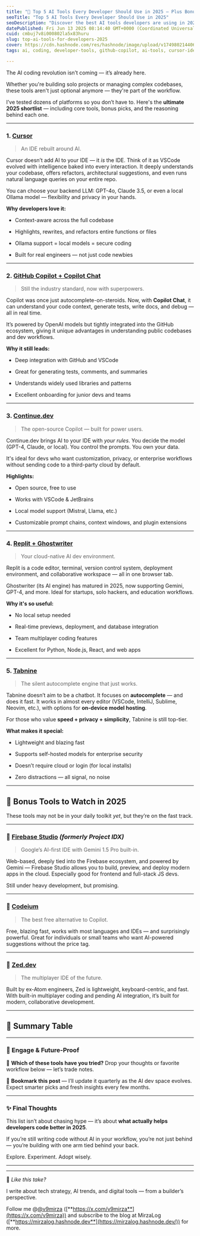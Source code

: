 ```yaml
---
title: "🧠 Top 5 AI Tools Every Developer Should Use in 2025 — Plus Bonus Picks Worth Watching"
seoTitle: "Top 5 AI Tools Every Developer Should Use in 2025"
seoDescription: "Discover the best AI tools developers are using in 2025 — from IDEs like Cursor to emerging platforms like Firebase Studio and Zed.dev."
datePublished: Fri Jun 13 2025 08:14:40 GMT+0000 (Coordinated Universal Time)
cuid: cmbuj7v8i000802la5x83huru
slug: top-ai-tools-for-developers-2025
cover: https://cdn.hashnode.com/res/hashnode/image/upload/v1749802144062/797a1f6a-b495-47e0-9123-e81286f55e13.png
tags: ai, coding, developer-tools, github-copilot, ai-tools, cursor-ide, zed, codeium, firebasestudio

---
```


The AI coding revolution isn’t coming — it’s already here.

Whether you're building solo projects or managing complex codebases, these tools aren't just optional anymore — they're part of the workflow.

I’ve tested dozens of platforms so you don’t have to. Here's the **ultimate 2025 shortlist** — including core tools, bonus picks, and the reasoning behind each one.

---

### 1\. [**Cursor**](https://www.cursor.so/)

> An IDE rebuilt around AI.

Cursor doesn’t add AI to your IDE — it *is* the IDE. Think of it as VSCode evolved with intelligence baked into every interaction. It deeply understands your codebase, offers refactors, architectural suggestions, and even runs natural language queries on your entire repo.

You can choose your backend LLM: GPT-4o, Claude 3.5, or even a local Ollama model — flexibility and privacy in your hands.

**Why developers love it:**

* Context-aware across the full codebase
    
* Highlights, rewrites, and refactors entire functions or files
    
* Ollama support = local models = secure coding
    
* Built for real engineers — not just code newbies
    

---

### 2\. [**GitHub Copilot + Copilot Chat**](https://github.com/features/copilot)

> Still the industry standard, now with superpowers.

Copilot was once just autocomplete-on-steroids. Now, with **Copilot Chat**, it can understand your code context, generate tests, write docs, and debug — all in real time.

It’s powered by OpenAI models but tightly integrated into the GitHub ecosystem, giving it unique advantages in understanding public codebases and dev workflows.

**Why it still leads:**

* Deep integration with GitHub and VSCode
    
* Great for generating tests, comments, and summaries
    
* Understands widely used libraries and patterns
    
* Excellent onboarding for junior devs and teams
    

---

### 3\. [**Continue.dev**](https://continue.dev/)

> The open-source Copilot — built for power users.

Continue.dev brings AI to your IDE with *your rules*. You decide the model (GPT-4, Claude, or local). You control the prompts. You own your data.

It's ideal for devs who want customization, privacy, or enterprise workflows without sending code to a third-party cloud by default.

**Highlights:**

* Open source, free to use
    
* Works with VSCode & JetBrains
    
* Local model support (Mistral, Llama, etc.)
    
* Customizable prompt chains, context windows, and plugin extensions
    

---

### 4\. [**Replit + Ghostwriter**](https://replit.com/)

> Your cloud-native AI dev environment.

Replit is a code editor, terminal, version control system, deployment environment, and collaborative workspace — all in one browser tab.

Ghostwriter (its AI engine) has matured in 2025, now supporting Gemini, GPT-4, and more. Ideal for startups, solo hackers, and education workflows.

**Why it's so useful:**

* No local setup needed
    
* Real-time previews, deployment, and database integration
    
* Team multiplayer coding features
    
* Excellent for Python, Node.js, React, and web apps
    

---

### 5\. [**Tabnine**](https://www.tabnine.com/)

> The silent autocomplete engine that just works.

Tabnine doesn’t aim to be a chatbot. It focuses on **autocomplete** — and does it fast. It works in almost every editor (VSCode, IntelliJ, Sublime, Neovim, etc.), with options for **on-device model hosting**.

For those who value **speed + privacy + simplicity**, Tabnine is still top-tier.

**What makes it special:**

* Lightweight and blazing fast
    
* Supports self-hosted models for enterprise security
    
* Doesn’t require cloud or login (for local installs)
    
* Zero distractions — all signal, no noise
    

---

## 🚀 Bonus Tools to Watch in 2025

These tools may not be in your daily toolkit *yet*, but they’re on the fast track.

---

### 🔸 [**Firebase Studio**](https://firebase.google.com/products/firebase-studio) *(formerly Project IDX)*

> Google’s AI-first IDE with Gemini 1.5 Pro built-in.

Web-based, deeply tied into the Firebase ecosystem, and powered by Gemini — Firebase Studio allows you to build, preview, and deploy modern apps in the cloud. Especially good for frontend and full-stack JS devs.

Still under heavy development, but promising.

---

### 🔸 [**Codeium**](https://www.codeium.com/)

> The best free alternative to Copilot.

Free, blazing fast, works with most languages and IDEs — and surprisingly powerful. Great for individuals or small teams who want AI-powered suggestions without the price tag.

---

### 🔸 [**Zed.dev**](https://zed.dev/)

> The multiplayer IDE of the future.

Built by ex-Atom engineers, Zed is lightweight, keyboard-centric, and fast. With built-in multiplayer coding and pending AI integration, it’s built for modern, collaborative development.

---

## 🧩 Summary Table

---

### 💬 Engage & Future-Proof

💬 **Which of these tools have you tried?** Drop your thoughts or favorite workflow below — let’s trade notes.

🔄 **Bookmark this post** — I’ll update it quarterly as the AI dev space evolves. Expect smarter picks and fresh insights every few months.

---

### ✨ Final Thoughts

This list isn’t about chasing hype — it’s about **what actually helps developers code better in 2025**.

If you’re still writing code without AI in your workflow, you’re not just behind — you’re building with one arm tied behind your back.

Explore. Experiment. Adopt wisely.

---

---

📌 *Like this take?*

I write about tech strategy, AI trends, and digital tools — from a builder’s perspective.

Follow me @[@v9mirza](@v9mirza) ([**https://x.com/v9mirza**](https://x.com/v9mirza)) and subscribe to the blog at MirzaLog ([**https://mirzalog.hashnode.dev**](https://mirzalog.hashnode.dev/)) for more.
